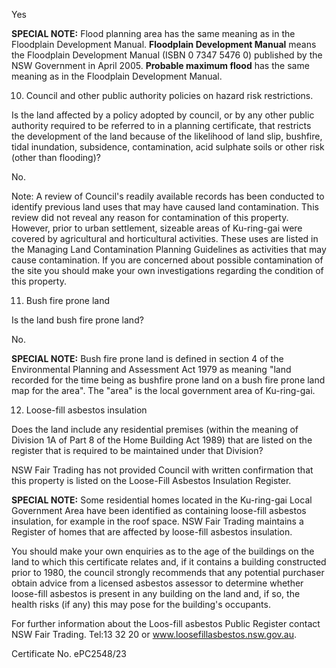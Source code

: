 Yes

**SPECIAL NOTE:** Flood planning area has the same meaning as in the Floodplain Development Manual.
**Floodplain Development Manual** means the Floodplain Development Manual (ISBN 0 7347 5476 0) published by the NSW
Government in April 2005.
**Probable maximum flood** has the same meaning as in the Floodplain Development Manual.

10. Council and other public authority policies on hazard risk restrictions.

Is the land affected by a policy adopted by council, or by any other public authority required to be referred to in a planning certificate, that restricts the development of the land because of the likelihood of land slip, bushfire, tidal inundation, subsidence, contamination, acid sulphate soils or other risk (other than flooding)?

No.

Note: A review of Council's readily available records has been conducted to identify previous land uses that may have caused land contamination. This review did not reveal any reason for contamination of this property. However, prior to urban settlement, sizeable areas of Ku-ring-gai were covered by agricultural and horticultural activities. These uses are listed in the Managing Land Contamination Planning Guidelines as activities that may cause contamination. If you are concerned about possible contamination of the site you should make your own investigations regarding the condition of this property.

11. Bush fire prone land

Is the land bush fire prone land?

No.

**SPECIAL NOTE:** Bush fire prone land is defined in section 4 of the Environmental Planning and Assessment Act 1979 as meaning "land recorded for the time being as bushfire prone land on a bush fire prone land map for the area". The "area" is the local government area of Ku-ring-gai.

12. Loose-fill asbestos insulation

Does the land include any residential premises (within the meaning of Division 1A of Part 8 of the Home Building Act 1989) that are listed on the register that is required to be maintained under that Division?

NSW Fair Trading has not provided Council with written confirmation that this property is
listed on the Loose-Fill Asbestos Insulation Register.

**SPECIAL NOTE:** Some residential homes located in the Ku-ring-gai Local Government Area have been identified as containing loose-fill asbestos insulation, for example in the roof space. NSW Fair Trading maintains a Register of homes that are affected by loose-fill asbestos insulation.

You should make your own enquiries as to the age of the buildings on the land to which this certificate relates and, if it contains a building constructed prior to 1980, the council strongly recommends that any potential purchaser obtain advice from a licensed asbestos assessor to determine whether loose-fill asbestos is present in any building on the land and, if so, the health risks (if any) this may pose for the building's occupants.

For further information about the Loos-fill asbestos Public Register contact NSW Fair Trading. Tel:13 32 20 or www.loosefillasbestos.nsw.gov.au.

Certificate No. ePC2548/23